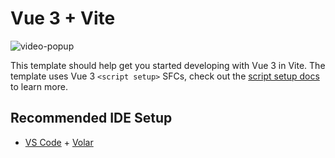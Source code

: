 # Vue 3 + Vite

![video-popup](https://user-images.githubusercontent.com/31772115/196054430-9c0c96ae-9060-4292-b8d7-8b0835d695ad.png)

This template should help get you started developing with Vue 3 in Vite. The template uses Vue 3 `<script setup>` SFCs, check out the [script setup docs](https://v3.vuejs.org/api/sfc-script-setup.html#sfc-script-setup) to learn more.

## Recommended IDE Setup

- [VS Code](https://code.visualstudio.com/) + [Volar](https://marketplace.visualstudio.com/items?itemName=Vue.volar)
